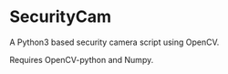 # SecurityCam
A Python3 based security camera script using OpenCV.

Requires OpenCV-python and Numpy.
